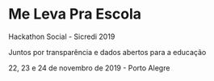 # Me Leva Pra Escola

Hackathon Social - Sicredi 2019

Juntos por transparência e dados abertos para a educação

22, 23 e 24 de novembro de 2019 - Porto Alegre

